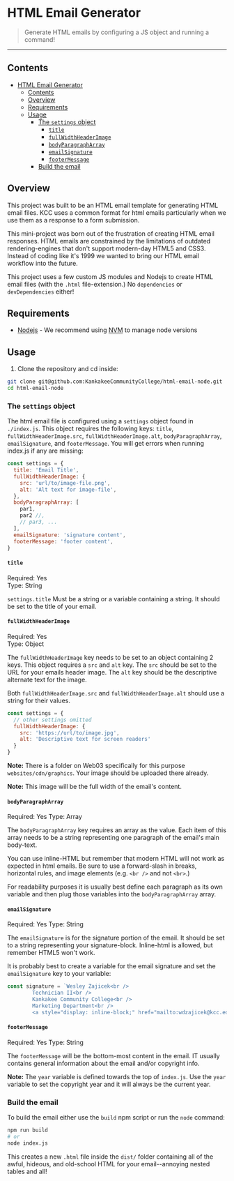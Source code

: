 # HTML Email Generator

> Generate HTML emails by configuring a JS object and running a command!

-----

## Contents

- [HTML Email Generator](#html-email-generator)
  - [Contents](#contents)
  - [Overview](#overview)
  - [Requirements](#requirements)
  - [Usage](#usage)
    - [The `settings` object](#the-settings-object)
      - [`title`](#title)
      - [`fullWidthHeaderImage`](#fullwidthheaderimage)
      - [`bodyParagraphArray`](#bodyparagrapharray)
      - [`emailSignature`](#emailsignature)
      - [`footerMessage`](#footermessage)
    - [Build the email](#build-the-email)

## Overview

This project was built to be an HTML email template for generating HTML email files. KCC uses a common format for html emails particularly when we use them as a response to a form submission.

This mini-project was born out of the frustration of creating HTML email responses. HTML emails are constrained by the limitations of outdated rendering-engines that don't support modern-day HTML5 and CSS3. Instead of coding like it's 1999 we wanted to bring our HTML email workflow into the future.

This project uses a few custom JS modules and Nodejs to create HTML email files (with the `.html` file-extension.) No `dependencies` or `devDependencies` either!

## Requirements

- [Nodejs](https://nodejs.org/en/) - We recommend using [NVM](https://github.com/nvm-sh/nvm) to manage node versions

## Usage

1. Clone the repository and cd inside:
```bash
git clone git@github.com:KankakeeCommunityCollege/html-email-node.git
cd html-email-node
```

### The `settings` object

The html email file is configured using a `settings` object found in `./index.js`. This object requires the following keys: `title`, `fullWidthHeaderImage.src`, `fullWidthHeaderImage.alt`, `bodyParagraphArray`, `emailSignature`, and `footerMessage`. You will get errors when running index.js if any are missing:

```javascript
const settings = {
  title: 'Email Title',
  fullWidthHeaderImage: {
    src: 'url/to/image-file.png',
    alt: 'Alt text for image-file',
  },
  bodyParagraphArray: [
    par1,
    par2 //,
    // par3, ...
  ],
  emailSignature: 'signature content',
  footerMessage: 'footer content',
}
```

#### `title`

Required: Yes \
Type: String

`settings.title` Must be a string or a variable containing a string. It should be set to the title of your email.

#### `fullWidthHeaderImage`

Required: Yes \
Type: Object

The `fullWidthHeaderImage` key needs to be set to an object containing 2 keys. This object requires a `src` and `alt` key. The `src` should be set to the URL for your emails header image. The `alt` key should be the descriptive alternate text for the image.

Both `fullWidthHeaderImage.src` and `fullWidthHeaderImage.alt` should use a string for their values.

```javascript
const settings = {
  // other settings omitted
  fullWidthHeaderImage: {
    src: 'https://url/to/image.jpg',
    alt: 'Descriptive text for screen readers'
  }
}
```

**Note:** There is a folder on Web03 specifically for this purpose `websites/cdn/graphics`. Your image should be uploaded there already.

**Note:** This image will be the full width of the email's content.

#### `bodyParagraphArray`

Required: Yes
Type: Array

The `bodyParagraphArray` key requires an array as the value. Each item of this array needs to be a string representing one paragraph of the email's main body-text.

You can use inline-HTML but remember that modern HTML will not work as expected in html emails. Be sure to use a forward-slash in breaks, horizontal rules, and image elements (e.g. `<br />` and not `<br>`.)

For readability purposes it is usually best define each paragraph as its own  variable and then plug those variables into the `bodyParagraphArray` array.

#### `emailSignature`

Required: Yes
Type: String

The `emailSignature` is for the signature portion of the email. It should be set to a string representing your signature-block. Inline-html is allowed, but remember HTML5 won't work.

It is probably best to create a variable for the email signature and set the `emailSignature` key to your variable:
```javascript
const signature = `Wesley Zajicek<br />
        Technician II<br />
        Kankakee Community College<br />
        Marketing Department<br />
        <a style="display: inline-block;" href="mailto:wdzajicek@kcc.edu">wdzajicek@kcc.edu</a>`;
```

#### `footerMessage`

Required: Yes
Type: String

The `footerMessage` will be the bottom-most content in the email. IT usually contains general information about the email and/or copyright info.

**Note:** The `year` variable is defined towards the top of `index.js`. Use the `year` variable to set the copyright year and it will always be the current year.

### Build the email

To build the email either use the `build` npm script or run the `node` command:
```bash
npm run build
# or
node index.js
```

This creates a new `.html` file inside the `dist/` folder containing all of the awful, hideous, and old-school HTML for your email--annoying nested tables and all!